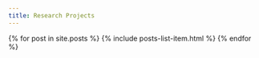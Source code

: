 ```yaml
---
title: Research Projects
---
```


{% for post in site.posts %}
{% include posts-list-item.html %}
{% endfor %}
